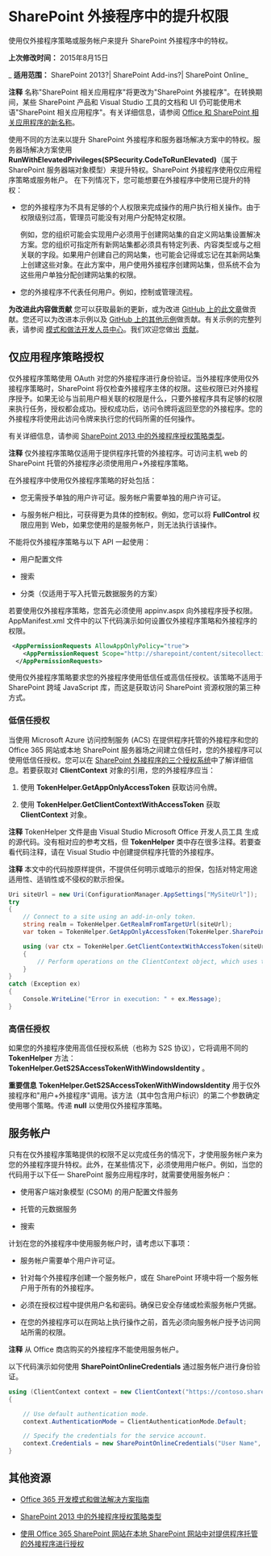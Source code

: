 ﻿
# SharePoint 外接程序中的提升权限
使用仅外接程序策略或服务帐户来提升 SharePoint 外接程序中的特权。

 **上次修改时间：** 2015年8月15日

 _ **适用范围：** SharePoint 2013?| SharePoint Add-ins?| SharePoint Online_

 **注释**  名称"SharePoint 相关应用程序"将更改为"SharePoint 外接程序"。在转换期间，某些 SharePoint 产品和 Visual Studio 工具的文档和 UI 仍可能使用术语"SharePoint 相关应用程序"。有关详细信息，请参阅 [Office 和 SharePoint 相关应用程序的新名称](05b07b04-6c8b-4b7e-bd86-e32c589dfead.md#bk_newname)。

使用不同的方法来以提升 SharePoint 外接程序和服务器场解决方案中的特权。服务器场解决方案使用  **RunWithElevatedPrivileges(SPSecurity.CodeToRunElevated)**（属于 SharePoint 服务器端对象模型）来提升特权。SharePoint 外接程序使用仅应用程序策略或服务帐户。
 在下列情况下，您可能想要在外接程序中使用已提升的特权：

- 您的外接程序为不具有足够的个人权限来完成操作的用户执行相关操作。由于权限级别过高，管理员可能没有对用户分配特定权限。 
    
    例如，您的组织可能会实现用户必须用于创建网站集的自定义网站集设置解决方案。您的组织可指定所有新网站集都必须具有特定列表、内容类型或与之相关联的字段。如果用户创建自己的网站集，也可能会记得或忘记在其新网站集上创建这些对象。在此方案中，用户使用外接程序创建网站集，但系统不会为这些用户单独分配创建网站集的权限。
    
- 您的外接程序不代表任何用户。例如，控制或管理流程。
    
 **为改进此内容做贡献**
您可以获取最新的更新，或为改进 [GitHub 上的此文章](https://github.com/OfficeDev/PnP-Guidance)做贡献。您还可以为改进本示例以及 [GitHub 上的其他示例](https://github.com/OfficeDev/PnP)做贡献。有关示例的完整列表，请参阅 [模式和做法开发人员中心](http://dev.office.com/patterns-and-practices)。我们欢迎您做出 [贡献](https://github.com/OfficeDev/PnP/wiki/contributing-to-Office-365-developer-patterns-and-practices)。 

## 仅应用程序策略授权

仅外接程序策略使用 OAuth 对您的外接程序进行身份验证。当外接程序使用仅外接程序策略时，SharePoint 将仅检查外接程序主体的权限。这些权限已对外接程序授予。如果无论与当前用户相关联的权限是什么，只要外接程序具有足够的权限来执行任务，授权都会成功。授权成功后，访问令牌将返回至您的外接程序。您的外接程序将使用此访问令牌来执行您的代码所需的任何操作。

有关详细信息，请参阅 [SharePoint 2013 中的外接程序授权策略类型](https://msdn.microsoft.com/library/office/fp179892.aspx)。


 **注释**  仅外接程序策略仅适用于提供程序托管的外接程序。可访问主机 web 的 SharePoint 托管的外接程序必须使用用户+外接程序策略。

在外接程序中使用仅外接程序策略的好处包括：


- 您无需授予单独的用户许可证。服务帐户需要单独的用户许可证。
    
- 与服务帐户相比，可获得更为具体的控制权。例如，您可以将  **FullControl** 权限应用到 Web，如果您使用的是服务帐户，则无法执行该操作。
    
不能将仅外接程序策略与以下 API 一起使用：


- 用户配置文件
    
- 搜索
    
- 分类（仅适用于写入托管元数据服务的方案）
    
 若要使用仅外接程序策略，您首先必须使用 appinv.aspx 向外接程序授予权限。AppManifest.xml 文件中的以下代码演示如何设置仅外接程序策略和外接程序的权限。




```XML
 <AppPermissionRequests AllowAppOnlyPolicy="true">
    <AppPermissionRequest Scope="http://sharepoint/content/sitecollection/web" Right="FullControl" />
  </AppPermissionRequests>
```

使用仅外接程序策略要求您的外接程序使用低信任或高信任授权。该策略不适用于 SharePoint 跨域 JavaScript 库，而这是获取访问 SharePoint 资源权限的第三种方式。


### 低信任授权

当使用 Microsoft Azure 访问控制服务 (ACS) 在提供程序托管的外接程序和您的 Office 365 网站或本地 SharePoint 服务器场之间建立信任时，您的外接程序可以使用低信任授权。您可以在 [SharePoint 外接程序的三个授权系统](http://msdn.microsoft.com/library/623fdab7-856e-4a89-9f5d-748a2ba1ef2e%28Office.15%29.aspx)中了解详细信息。若要获取对  **ClientContext** 对象的引用，您的外接程序应当：


1. 使用  **TokenHelper.GetAppOnlyAccessToken** 获取访问令牌。
    
2. 使用  **TokenHelper.GetClientContextWithAccessToken** 获取 **ClientContext** 对象。
    

 **注释**  TokenHelper 文件是由 Visual Studio Microsoft Office 开发人员工具 生成的源代码。没有相对应的参考文档，但  **TokenHelper** 类中存在很多注释。若要查看代码注释，请在 Visual Studio 中创建提供程序托管的外接程序。


 **注释**  本文中的代码按原样提供，不提供任何明示或暗示的担保，包括对特定用途适用性、适销性或不侵权的默示担保。


```C#
Uri siteUrl = new Uri(ConfigurationManager.AppSettings["MySiteUrl"]);
try
{
    // Connect to a site using an add-in-only token.
    string realm = TokenHelper.GetRealmFromTargetUrl(siteUrl);
    var token = TokenHelper.GetAppOnlyAccessToken(TokenHelper.SharePointPrincipal, siteUrl.Authority, realm).AccessToken;

    using (var ctx = TokenHelper.GetClientContextWithAccessToken(siteUrl.ToString(), token))
    {
        // Perform operations on the ClientContext object, which uses the add-in-only token. 
    }
}
catch (Exception ex)
{
    Console.WriteLine("Error in execution: " + ex.Message);
}
```


### 高信任授权

如果您的外接程序使用高信任授权系统（也称为 S2S 协议），它将调用不同的  **TokenHelper** 方法： **TokenHelper.GetS2SAccessTokenWithWindowsIdentity** 。


 **重要信息**   **TokenHelper.GetS2SAccessTokenWithWindowsIdentity** 用于仅外接程序和"用户+外接程序"调用。该方法（其中包含用户标识）的第二个参数确定使用哪个策略。传递 **null** 以使用仅外接程序策略。


## 服务帐户

 只有在仅外接程序策略提供的权限不足以完成任务的情况下，才使用服务帐户来为您的外接程序提升特权。此外，在某些情况下，必须使用用户帐户。例如，当您的代码用于以下任一 SharePoint 服务应用程序时，就需要使用服务帐户：


- 使用客户端对象模型 (CSOM) 的用户配置文件服务
    
- 托管的元数据服务
    
- 搜索
    
计划在您的外接程序中使用服务帐户时，请考虑以下事项：


- 服务帐户需要单个用户许可证。
    
- 针对每个外接程序创建一个服务帐户，或在 SharePoint 环境中将一个服务帐户用于所有的外接程序。
    
- 必须在授权过程中提供用户名和密码。确保已安全存储或检索服务帐户凭据。
    
- 在您的外接程序可以在网站上执行操作之前，首先必须向服务帐户授予访问网站所需的权限。
    

 **注释**  从 Office 商店购买的外接程序不能使用服务帐户。

以下代码演示如何使用  **SharePointOnlineCredentials** 通过服务帐户进行身份验证。




```C#
using (ClientContext context = new ClientContext("https://contoso.sharepoint.com"))
{

    // Use default authentication mode.
    context.AuthenticationMode = ClientAuthenticationMode.Default;  

    // Specify the credentials for the service account.
    context.Credentials = new SharePointOnlineCredentials("User Name", "Password");
}

```


## 其他资源



- [Office 365 开发模式和做法解决方案指南](office-365-development-patterns-and-practices-solution-guidance.md)
    
- [SharePoint 2013 中的外接程序授权策略类型](http://msdn.microsoft.com/library/124879c7-a746-4c10-96a7-da76ad5327f0%28Office.15%29.aspx)
    
- [使用 Office 365 SharePoint 网站在本地 SharePoint 网站中对提供程序托管的外接程序进行授权](http://msdn.microsoft.com/library/2f65ba3f-b246-4064-b4fb-ad18399d387a%28Office.15%29.aspx)
    
